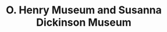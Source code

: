 ---
layout: repo
title: "O. Henry Museum and Susanna Dickinson Museum"
id: 16429
permalink: repos/16429/
---